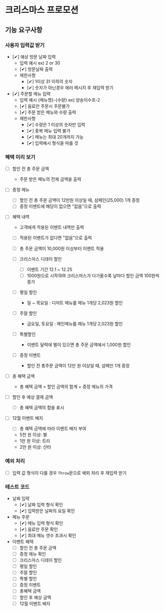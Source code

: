# 크리스마스 프로모션

## 기능 요구사항

### 사용자 입력값 받기

- [✔] 예상 방문 날짜 입력
  - 입력 예시 ex) 2 or 30
  - [✔] 방문날짜 출력
  - 제한사항
    - [✔] 1이상 31 이하의 숫자
    - [✔] 숫자가 아닌경우 에러 메시지 후 재입력 받기
- [✔] 주문할 메뉴 입력
  - 입력 예시 {메뉴명}-{수량} ex) 양송이수프-2
  - [✔] 음료만 주문시 주문불가
  - [✔] 주문 받은 메뉴와 수량 출력
  - 제한사항
    - [✔] 수량은 1 이상의 숫자만 입력
    - [✔] 중복 메뉴 입력 불가
    - [✔] 메뉴는 최대 20개까지 가능
    - [✔] 입력예시 형식을 따를 것

### 혜택 미리 보기

- [ ] 할인 전 총 주문 금액

  - 주문 받은 메뉴의 전체 금액을 출력

- [ ] 증정 메뉴

  - [ ] 할인 전 총 주문 금액이 12만원 이상일 때, 삼페인(25,000) 1개 증정
  - [ ] 증정 이벤트에 해당이 없으면 "없음"으로 출력

- [ ] 혜택 내역

  - 고객에게 적용된 이벤트 내역만 출력
  - [ ] 적용된 이벤트가 없다면 "없음"으로 출력
  - [ ] 총 주문 금액이 10,000원 이상부터 이벤트 적용
  - [ ] 크리스마스 디데이 할인

    - [ ] 이벤트 기간 12.1 ~ 12.25
    - [ ] 1000원으로 시작햐여 크리스마스가 다가올수록 날마다 할인 금액 100원씩 증가

  - [ ] 평일 할인

    - 일 ~ 목요일 : 디저트 메뉴를 메뉴 1개당 2,023원 할인

  - [ ] 주말 할인

    - 금요일, 토요일 : 메인메뉴를 메뉴 1개당 2,023원 할인

  - [ ] 특별할인

    - 이벤트 달력에 별이 있으면 총 주문 금액에서 1,000원 할인

  - [ ] 증정 이벤트
    - 할인 전 총주문 금액이 12만 원 이상일 때, 샴페인 1개 증정

- [ ] 총 혜택 금액

  - 총 혜택 금액 = 할인 금액의 합계 + 증정 메뉴의 가격

- [ ] 할인 후 예상 결제 금액

  - [ ] 총 혜택 금액의 합을 표시

- [ ] 12월 이벤트 배지
  - [ ] 총 혜택 금액에 따라 이벤트 배지 부여
  - 5천 원 이상: 별
  - 1만 원 이상: 트리
  - 2만 원 이상: 산타

### 예외 처리

- [ ] 입력 값 형식이 다를 경우 `Throw`문으로 예외 처리 후 재입력 받기

### 테스트 코드

- 날짜 입력
  - [✔] 날짜 입력 형식 확인
  - [✔] 입력받은 날짜의 요일 확인
- 메뉴 주문
  - [✔] 메뉴 입력 형식 확인
  - [✔] 음료만 주문 확인
  - [✔] 최대 메뉴 갯수 초과시 확인
- 이벤트 혜택
  - [ ] 할인 전 총 주문 금액
  - [ ] 증정 메뉴 확인
  - [ ] 크리스마스 디데이 할인
  - [ ] 평일 할인
  - [ ] 주말 할인
  - [ ] 특별 할인
  - [ ] 증정 이벤트
  - [ ] 총혜택 금액
  - [ ] 할인 후 예상 금액
  - [ ] 12월 이벤트 배지

